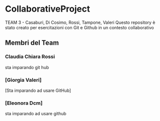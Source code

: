 # CollaborativeProject
TEAM 3 - Casaburi, Di Cosimo, Rossi, Tampone, Valeri
Questo repository è stato creato per esercitazioni con Git e Github in un contesto collaborativo
## Membri del Team

### Claudia Chiara Rossi
sta imparando git hub

### [Giorgia Valeri]
[Sta imparando ad usare GitHub]

### [Eleonora Dcm]
sta imparando ad usare github
